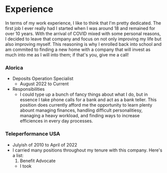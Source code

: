 # Experience
In terms of my work experience, I like to think that I'm pretty dedicated. The first job I ever really had I started when I was around 18 and remained for over 10 years. With the arrival of COVID mixed with some personal reasons, I decided to leave that company and focus on not only improving my life but also improving myself. This reasoning is why I enrolled back into school and am commited to finding a new home with a company that will invest as much into me as I will into them; if that's you, give me a call!

### Alorica 
- Deposits Operation Specialist
  - August 2022 to Current
- Responsibilities
  - I could type up a bunch of fancy things about what I do, but in essence I take phone calls for a bank and act as a bank teller. This position does currently afford me the opportunity to learn plenty abount managing finances, handling difficult personalitiesy, managing a heavy workload, and finding ways to increase efficiences in every day processes.

### Teleperformance USA
- Julyish of 2010 to April of 2022
- I carried many positions throughout my tenure with this company. Here's a list:
  1. Benefit Advocate
    - I took 
